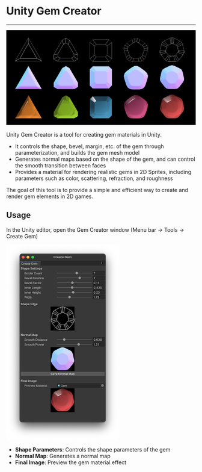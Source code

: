 # Unity Gem Creator

---
![Unity Gem Creator](img/gems.png)

Unity Gem Creator is a tool for creating gem materials in Unity.  
* It controls the shape, bevel, margin, etc. 
of the gem through parameterization, and builds the gem mesh model
* Generates normal maps based on the shape of the gem, 
and can control the smooth transition between faces
* Provides a material for rendering realistic gems in 2D Sprites,
including parameters such as color, scattering, refraction, and roughness

The goal of this tool is to provide a simple and efficient way to create and render gem elements in 2D games.

## Usage

In the Unity editor, open the Gem Creator window (Menu bar -> Tools -> Create Gem)

![Gem Creator](img/window.png)

* **Shape Parameters**: Controls the shape parameters of the gem
* **Normal Map**: Generates a normal map
* **Final Image**: Preview the gem material effect